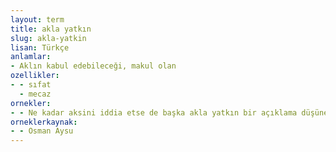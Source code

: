 ```yaml
---
layout: term
title: akla yatkın
slug: akla-yatkin
lisan: Türkçe
anlamlar:
- Aklın kabul edebileceği, makul olan
ozellikler:
- - sıfat
  - mecaz
ornekler:
- - Ne kadar aksini iddia etse de başka akla yatkın bir açıklama düşünemiyordu.
orneklerkaynak:
- - Osman Aysu
---
```

